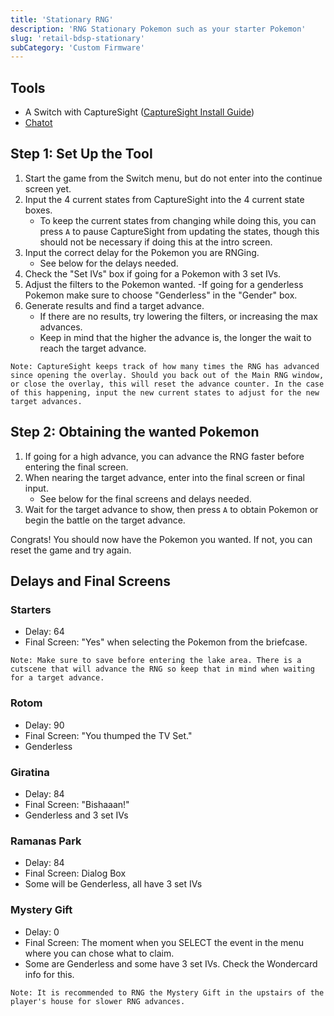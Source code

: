 ```yaml
---
title: 'Stationary RNG'
description: 'RNG Stationary Pokemon such as your starter Pokemon'
slug: 'retail-bdsp-stationary'
subCategory: 'Custom Firmware'
---
```


## Tools

- A Switch with CaptureSight ([CaptureSight Install Guide](https://www.pokemonrng.com/install-capturesight))
- [Chatot](https://chatot.pokemonrng.com/#/bdsp)

## Step 1: Set Up the Tool

1. Start the game from the Switch menu, but do not enter into the continue screen yet.
2. Input the 4 current states from CaptureSight into the 4 current state boxes.
   - To keep the current states from changing while doing this, you can press `A` to pause CaptureSight from updating the states, though this should not be necessary if doing this at the intro screen.
3. Input the correct delay for the Pokemon you are RNGing.
   - See below for the delays needed.
4. Check the "Set IVs" box if going for a Pokemon with 3 set IVs.
5. Adjust the filters to the Pokemon wanted.
   -If going for a genderless Pokemon make sure to choose "Genderless" in the "Gender" box.
6. Generate results and find a target advance.
   - If there are no results, try lowering the filters, or increasing the max advances.
   - Keep in mind that the higher the advance is, the longer the wait to reach the target advance.

```
Note: CaptureSight keeps track of how many times the RNG has advanced since opening the overlay. Should you back out of the Main RNG window, or close the overlay, this will reset the advance counter. In the case of this happening, input the new current states to adjust for the new target advances.
```

## Step 2: Obtaining the wanted Pokemon

1. If going for a high advance, you can advance the RNG faster before entering the final screen.
2. When nearing the target advance, enter into the final screen or final input.
   - See below for the final screens and delays needed.
3. Wait for the target advance to show, then press `A` to obtain Pokemon or begin the battle on the target advance.

Congrats! You should now have the Pokemon you wanted. If not, you can reset the game and try again.

## Delays and Final Screens

### Starters

- Delay: 64
- Final Screen: "Yes" when selecting the Pokemon from the briefcase.

```
Note: Make sure to save before entering the lake area. There is a cutscene that will advance the RNG so keep that in mind when waiting for a target advance.
```

### Rotom

- Delay: 90
- Final Screen: "You thumped the TV Set."
- Genderless

### Giratina

- Delay: 84
- Final Screen: "Bishaaan!"
- Genderless and 3 set IVs

### Ramanas Park

- Delay: 84
- Final Screen: Dialog Box
- Some will be Genderless, all have 3 set IVs

### Mystery Gift

- Delay: 0
- Final Screen: The moment when you SELECT the event in the menu where you can chose what to claim.
- Some are Genderless and some have 3 set IVs. Check the Wondercard info for this.

```
Note: It is recommended to RNG the Mystery Gift in the upstairs of the player's house for slower RNG advances.
```
